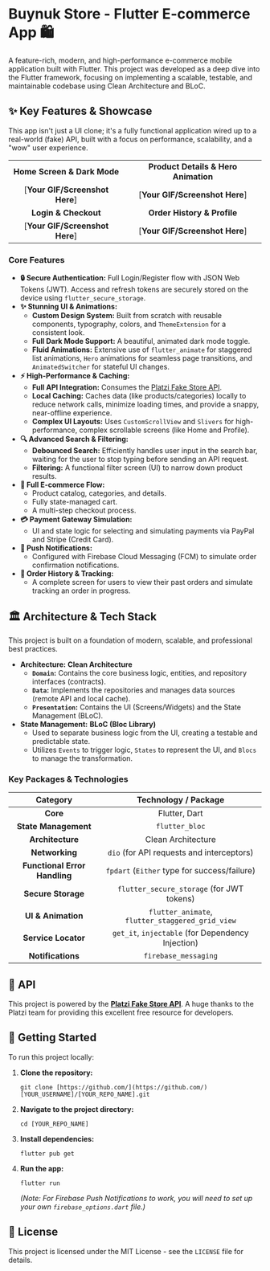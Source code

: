 # Buynuk Store - Flutter E-commerce App 🛍️

A feature-rich, modern, and high-performance e-commerce mobile application built with Flutter. This project was developed as a deep dive into the Flutter framework, focusing on implementing a scalable, testable, and maintainable codebase using Clean Architecture and BLoC.

## ✨ Key Features & Showcase

This app isn't just a UI clone; it's a fully functional application wired up to a real-world (fake) API, built with a focus on performance, scalability, and a "wow" user experience.

| | |
| :---: | :---: |
| **Home Screen & Dark Mode** | **Product Details & Hero Animation** |
| [**Your GIF/Screenshot Here**] | [**Your GIF/Screenshot Here**] |
| **Login & Checkout** | **Order History & Profile** |
| [**Your GIF/Screenshot Here**] | [**Your GIF/Screenshot Here**] |

### Core Features

* **🔒 Secure Authentication:** Full Login/Register flow with JSON Web Tokens (JWT). Access and refresh tokens are securely stored on the device using `flutter_secure_storage`.
* **✨ Stunning UI & Animations:**
    * **Custom Design System:** Built from scratch with reusable components, typography, colors, and `ThemeExtension` for a consistent look.
    * **Full Dark Mode Support:** A beautiful, animated dark mode toggle.
    * **Fluid Animations:** Extensive use of `flutter_animate` for staggered list animations, `Hero` animations for seamless page transitions, and `AnimatedSwitcher` for stateful UI changes.
* **⚡ High-Performance & Caching:**
    * **Full API Integration:** Consumes the [Platzi Fake Store API](https://fakeapi.platzi.com/en).
    * **Local Caching:** Caches data (like products/categories) locally to reduce network calls, minimize loading times, and provide a snappy, near-offline experience.
    * **Complex UI Layouts:** Uses `CustomScrollView` and `Slivers` for high-performance, complex scrollable screens (like Home and Profile).
* **🔍 Advanced Search & Filtering:**
    * **Debounced Search:** Efficiently handles user input in the search bar, waiting for the user to stop typing before sending an API request.
    * **Filtering:** A functional filter screen (UI) to narrow down product results.
* **🛒 Full E-commerce Flow:**
    * Product catalog, categories, and details.
    * Fully state-managed cart.
    * A multi-step checkout process.
* **💳 Payment Gateway Simulation:**
    * UI and state logic for selecting and simulating payments via PayPal and Stripe (Credit Card).
* **🔔 Push Notifications:**
    * Configured with Firebase Cloud Messaging (FCM) to simulate order confirmation notifications.
* **🚚 Order History & Tracking:**
    * A complete screen for users to view their past orders and simulate tracking an order in progress.

## 🏛️ Architecture & Tech Stack

This project is built on a foundation of modern, scalable, and professional best practices.

* **Architecture:** **Clean Architecture**
    * **`Domain`:** Contains the core business logic, entities, and repository interfaces (contracts).
    * **`Data`:** Implements the repositories and manages data sources (remote API and local cache).
    * **`Presentation`:** Contains the UI (Screens/Widgets) and the State Management (BLoC).
* **State Management:** **BLoC (Bloc Library)**
    * Used to separate business logic from the UI, creating a testable and predictable state.
    * Utilizes `Events` to trigger logic, `States` to represent the UI, and `Blocs` to manage the transformation.

### Key Packages & Technologies

| **Category** | **Technology / Package** |
| :---: | :---: |
| **Core** | Flutter, Dart |
| **State Management** | `flutter_bloc` |
| **Architecture** | Clean Architecture |
| **Networking** | `dio` (for API requests and interceptors) |
| **Functional Error Handling** | `fpdart` (`Either` type for success/failure) |
| **Secure Storage** | `flutter_secure_storage` (for JWT tokens) |
| **UI & Animation** | `flutter_animate`, `flutter_staggered_grid_view` |
| **Service Locator** | `get_it`, `injectable` (for Dependency Injection) |
| **Notifications** | `firebase_messaging` |

## 🔌 API

This project is powered by the [**Platzi Fake Store API**](https://fakeapi.platzi.com/en). A huge thanks to the Platzi team for providing this excellent free resource for developers.

## 🚀 Getting Started

To run this project locally:

1.  **Clone the repository:**
    ```
    git clone [https://github.com/](https://github.com/)[YOUR_USERNAME]/[YOUR_REPO_NAME].git
    ```
2.  **Navigate to the project directory:**
    ```
    cd [YOUR_REPO_NAME]
    ```
3.  **Install dependencies:**
    ```
    flutter pub get
    ```
4.  **Run the app:**
    ```
    flutter run
    ```
    *(Note: For Firebase Push Notifications to work, you will need to set up your own `firebase_options.dart` file.)*

## 📄 License

This project is licensed under the MIT License - see the `LICENSE` file for details.
